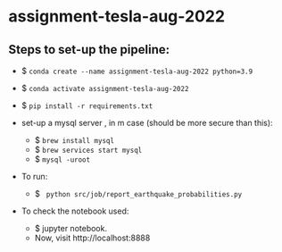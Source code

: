 # assignment-tesla-aug-2022

## Steps to set-up the pipeline:
- $ `conda create --name assignment-tesla-aug-2022 python=3.9`
- $ `conda activate assignment-tesla-aug-2022`
- $ `pip install -r requirements.txt`
- set-up a mysql server , in m case (should be more secure than this):
  - $ `brew install mysql`
  - $ `brew services start mysql`
  - $ `mysql -uroot`

- To run:
  - $ ` python src/job/report_earthquake_probabilities.py`
- To check the notebook used:
  - $ jupyter notebook.
  - Now, visit http://localhost:8888